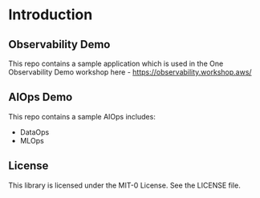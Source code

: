 # Introduction

## Observability Demo
This repo contains a sample application which is used in the One Observability Demo workshop here - https://observability.workshop.aws/

## AIOps Demo
This repo contains a sample AIOps includes:
- DataOps
- MLOps

## License
This library is licensed under the MIT-0 License. See the LICENSE file.


